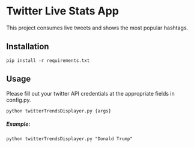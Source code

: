 # Twitter Live Stats App

This project consumes live tweets and shows the most popular hashtags.

## Installation

    pip install -r requirements.txt

## Usage

Please fill out your twitter API credentials at the appropriate fields in config.py.
	
    python twitterTrendsDisplayer.py {args} 

##### Example:
    python twitterTrendsDisplayer.py "Donald Trump"

